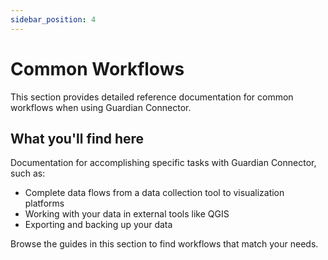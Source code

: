 ```yaml
---
sidebar_position: 4
---
```


# Common Workflows

This section provides detailed reference documentation for common workflows when using Guardian Connector.

## What you'll find here

Documentation for accomplishing specific tasks with Guardian Connector, such as:

- Complete data flows from a data collection tool to visualization platforms
- Working with your data in external tools like QGIS
- Exporting and backing up your data

Browse the guides in this section to find workflows that match your needs.
